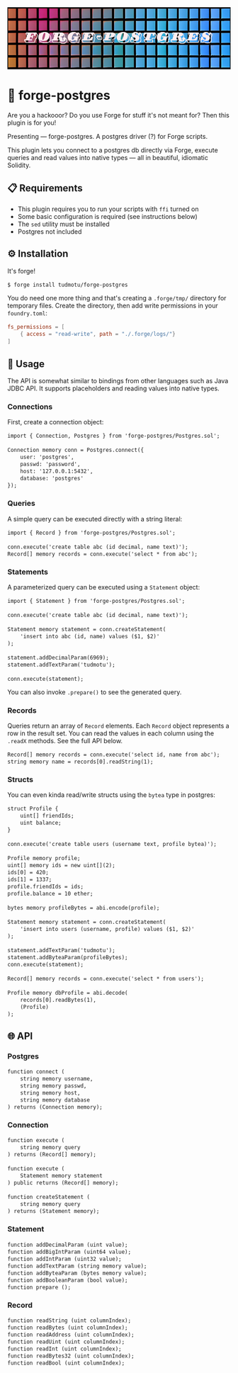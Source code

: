 <img src="./banner.png" height=140 alt="banner image" />

# 🐘 forge-postgres

Are you a hackooor? Do you use Forge for stuff it's not meant for? Then this
plugin is for you! 

Presenting — forge-postgres. A postgres driver (?) for Forge scripts. 

This plugin lets you connect to a postgres db directly via Forge, execute
queries and read values into native types — all in beautiful, idiomatic Solidity.

## 📋 Requirements

- This plugin requires you to run your scripts with `ffi` turned on
- Some basic configuration is required (see instructions below)
- The `sed` utility must be installed
- Postgres not included

## ⚙️ Installation

It's forge!

```console
$ forge install tudmotu/forge-postgres
```

You do need one more thing and that's creating a `.forge/tmp/` directory for
temporary files. Create the directory, then add write permissions in your
`foundry.toml`:

```toml
fs_permissions = [
    { access = "read-write", path = "./.forge/logs/"}
]
```

## 📝 Usage

The API is somewhat similar to bindings from other languages such as Java JDBC
API. It supports placeholders and reading values into native types.

### Connections

First, create a connection object:
```solidity
import { Connection, Postgres } from 'forge-postgres/Postgres.sol';

Connection memory conn = Postgres.connect({
    user: 'postgres',
    passwd: 'password',
    host: '127.0.0.1:5432',
    database: 'postgres'
});
```

### Queries

A simple query can be executed directly with a string literal:

```solidity
import { Record } from 'forge-postgres/Postgres.sol';

conn.execute('create table abc (id decimal, name text)');
Record[] memory records = conn.execute('select * from abc');
```

### Statements

A parameterized query can be executed using a `Statement` object:

```solidity
import { Statement } from 'forge-postgres/Postgres.sol';

conn.execute('create table abc (id decimal, name text)');

Statement memory statement = conn.createStatement(
    'insert into abc (id, name) values ($1, $2)'
);

statement.addDecimalParam(6969);
statement.addTextParam('tudmotu');

conn.execute(statement);
```

You can also invoke `.prepare()` to see the generated query.

### Records

Queries return an array of `Record` elements. Each `Record` object represents a
row in the result set. You can read the values in each column using the `.readX`
methods. See the full API below.

```solidity
Record[] memory records = conn.execute('select id, name from abc');
string memory name = records[0].readString(1);
```

### Structs

You can even kinda read/write structs using the `bytea` type in postgres:

```solidity
struct Profile {
    uint[] friendIds;
    uint balance;
}

conn.execute('create table users (username text, profile bytea)');

Profile memory profile;
uint[] memory ids = new uint[](2);
ids[0] = 420;
ids[1] = 1337;
profile.friendIds = ids;
profile.balance = 10 ether;

bytes memory profileBytes = abi.encode(profile);

Statement memory statement = conn.createStatement(
    'insert into users (username, profile) values ($1, $2)'
);

statement.addTextParam('tudmotu');
statement.addByteaParam(profileBytes);
conn.execute(statement);

Record[] memory records = conn.execute('select * from users');

Profile memory dbProfile = abi.decode(
    records[0].readBytes(1),
    (Profile)
);
```

## 🌐 API

### Postgres
```solidity
function connect (
    string memory username,
    string memory passwd,
    string memory host,
    string memory database
) returns (Connection memory);
```

### Connection
```solidity
function execute (
    string memory query
) returns (Record[] memory);

function execute (
    Statement memory statement
) public returns (Record[] memory);

function createStatement (
    string memory query
) returns (Statement memory);
```

### Statement
```solidity
function addDecimalParam (uint value);
function addBigIntParam (uint64 value);
function addIntParam (uint32 value);
function addTextParam (string memory value);
function addByteaParam (bytes memory value);
function addBooleanParam (bool value);
function prepare ();
```

### Record
```solidity
function readString (uint columnIndex);
function readBytes (uint columnIndex);
function readAddress (uint columnIndex);
function readUint (uint columnIndex);
function readInt (uint columnIndex);
function readBytes32 (uint columnIndex);
function readBool (uint columnIndex);
```
